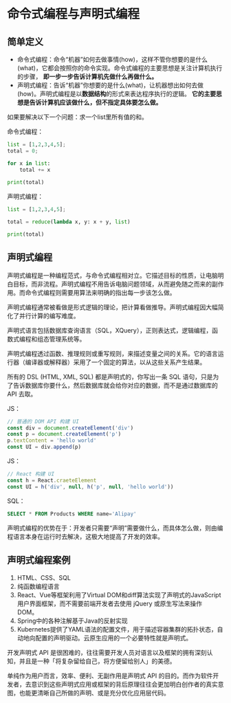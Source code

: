 

# 命令式编程与声明式编程

## 简单定义

- 命令式编程：命令“机器”如何去做事情(how)，这样不管你想要的是什么(what)，它都会按照你的命令实现。命令式编程的主要思想是关注计算机执行的步骤， **即一步一步告诉计算机先做什么再做什么。**
- 声明式编程：告诉“机器”你想要的是什么(what)，让机器想出如何去做(how)。声明式编程是以**数据结构**的形式来表达程序执行的逻辑。 **它的主要思想是告诉计算机应该做什么，但不指定具体要怎么做。**

如果要解决以下一个问题：求一个list里所有值的和。

命令式编程：

```python
list = [1,2,3,4,5];
total = 0;

for x in list:
	total += x
	
print(total)
```

声明式编程：

```python
list = [1,2,3,4,5];

total = reduce(lambda x, y: x + y, list)

print(total)
```



## 声明式编程

声明式编程是一种编程范式，与命令式编程相对立。它描述目标的性质，让电脑明白目标，而非流程。声明式编程不用告诉电脑问题领域，从而避免随之而来的副作用。而命令式编程则需要用算法来明确的指出每一步该怎么做。

声明式编程通常被看做是形式逻辑的理论，把计算看做推导。声明式编程因大幅简化了并行计算的编写难度。

声明式语言包括数据库查询语言（SQL，XQuery），正则表达式，逻辑编程，函数式编程和组态管理系统等。

声明式编程透过函数、推理规则或重写规则，来描述变量之间的关系。它的语言运行器（编译器或解释器）采用了一个固定的算法，以从这些关系产生结果。

所有的 DSL (HTML, XML, SQL) 都是声明式的，你写出一条 SQL 语句，只是为了告诉数据库你要什么，然后数据库就会给你对应的数据，而不是通过数据库的 API 去取。

JS：

```js
// 普通的 DOM API 构建 UI
const div = document.createElement('div')
const p = document.createElement('p')
p.textContent = 'hello world'
const UI = div.append(p)
```

JS：

```js
// React 构建 UI
const h = React.craeteElement
const UI = h('div', null, h('p', null, 'hello world'))
```

SQL：

```sql
SELECT * FROM Products WHERE name='Alipay'
```



声明式编程的优势在于：开发者只需要“声明”需要做什么，而具体怎么做，则由编程语言本身在运行时去解决，这极大地提高了开发的效率。



## 声明式编程案例

1. HTML、CSS、SQL
2. 纯函数编程语言
3. React、Vue等框架利用了Virtual DOM和diff算法实现了声明式的JavaScript用户界面框架，而不需要前端开发者去使用 jQuery 或原生写法来操作 DOM。
4. Spring中的各种注解基于Java的反射实现
5. Kubernetes提供了YAML语法的配置文件，用于描述容器集群的拓扑状态，自动地向配置的声明驱动。云原生应用的一个必要特性就是声明式。

开发声明式 API 是很困难的，往往需要开发人员对语言以及框架的拥有深刻认知，并且是一种「将复杂留给自己，将方便留给别人」的美德。

单纯作为用户而言，效率、便利、无副作用是声明式 API 的目的。而作为软件开发者，去意识到这些声明式应用或框架的背后原理往往会更加明白创作者的真实意图，也能更清晰自己所做的声明、或是充分优化应用层代码。